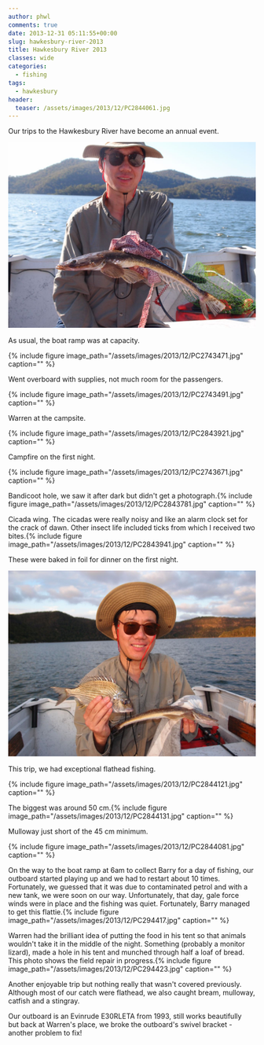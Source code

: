```yaml
---
author: phwl
comments: true
date: 2013-12-31 05:11:55+00:00
slug: hawkesbury-river-2013
title: Hawkesbury River 2013
classes: wide
categories:
  - fishing
tags:
  - hawkesbury
header:
  teaser: /assets/images/2013/12/PC2844061.jpg
---
```


Our trips to the Hawkesbury River have become an annual event.

![OLYMPUS DIGITAL CAMERA](/assets/images/2013/12/PC2844061.jpg)

<!-- more -->

As usual, the boat ramp was at capacity.

{% include figure image_path="/assets/images/2013/12/PC2743471.jpg" caption="" %}

Went overboard with supplies, not much room for the passengers.

{% include figure image_path="/assets/images/2013/12/PC2743491.jpg" caption="" %}

Warren at the campsite.

{% include figure image_path="/assets/images/2013/12/PC2843921.jpg" caption="" %}

Campfire on the first night.

{% include figure image_path="/assets/images/2013/12/PC2743671.jpg" caption="" %}

Bandicoot hole, we saw it after dark but didn't get a photograph.{% include figure image_path="/assets/images/2013/12/PC2843781.jpg" caption="" %}

Cicada wing. The cicadas were really noisy and like an alarm clock set for the crack of dawn. Other insect life included ticks from which I received two bites.{% include figure image_path="/assets/images/2013/12/PC2843941.jpg" caption="" %}

These were baked in foil for dinner on the first night.

![OLYMPUS DIGITAL CAMERA](/assets/images/2013/12/PC2743541.jpg)

This trip, we had exceptional flathead fishing.

{% include figure image_path="/assets/images/2013/12/PC2844121.jpg" caption="" %}

The biggest was around 50 cm.{% include figure image_path="/assets/images/2013/12/PC2844131.jpg" caption="" %}

Mulloway just short of the 45 cm minimum.

{% include figure image_path="/assets/images/2013/12/PC2844081.jpg" caption="" %}

On the way to the boat ramp at 6am to collect Barry for a day of fishing, our outboard started playing up and we had to restart about 10 times. Fortunately, we guessed that it was due to contaminated petrol and with a new tank, we were soon on our way. Unfortunately, that day, gale force winds were in place and the fishing was quiet. Fortunately, Barry managed to get this flattie.{% include figure image_path="/assets/images/2013/12/PC294417.jpg" caption="" %}

Warren had the brilliant idea of putting the food in his tent so that animals wouldn't take it in the middle of the night. Something (probably a monitor lizard), made a hole in his tent and munched through half a loaf of bread. This photo shows the field repair in progress.{% include figure image_path="/assets/images/2013/12/PC294423.jpg" caption="" %}

Another enjoyable trip but nothing really that wasn't covered previously. Although most of our catch were flathead, we also caught bream, mulloway, catfish and a stingray.

Our outboard is an Evinrude E30RLETA from 1993, still works beautifully but back at Warren's place, we broke the outboard's swivel bracket - another problem to fix!
